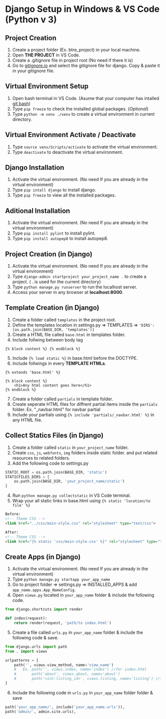 # Django Setup in Windows & VS Code (Python v 3)

## Project Creation

01. Create a project folder (Ex. btre_project) in your local machine.
02. Open **THE PROJECT** in VS Code.
03. Create a .gitignore file in project root (No need if there it is)
04. Go to [gitignore.io](https://www.gitignore.io/) and select the gitignore file for django. Copy & paste it in your gitignore file.

## Virtual Environment Setup

01. Open bash terminal in VS Code. (Asume that your computer has intalled [git bash](https://git-scm.com/downloads))
02. Type `pip freeze` to check the installed global packages. (*Optional*)
03. Type `python -m venv ./venv` to create a virtual environment in current directory.

## Virtual Environment Activate / Deactivate

01. Type `source venv/Scripts/activate` to activate the virtual environment.
02. Type `deactivate` to deactivate the virtual environment.

## Django Installation

01. Activate the virtual environment. (No need If you are already in the virtual environment)
02. Type `pip intall django` to install django.
03. Type `pip freeze` to view all the installed packages.

## Aditional Installation

01. Activate the virtual environment. (No need If you are already in the virtual environment)
02. Type `pip install pylint` to install pylint.
02. Type `pip install autopep8` to install autopep8.

## Project Creation (in Django)

01. Activate the virtual environment. (No need If you are already in the virtual environment)
02. Type `django-admin startproject your_project_name .` to create a project. ( . is used for the current directory)
03. Type `python manage.py runserver` to run the localhost server.
04. Access your server in any browser at **localhost:8000**.

## Template Creation (in Django)

01. Create a folder called `templates` in the project root.
02. Define the templates location in settings.py => TEMPLATES => `'DIRS': [os.path.join(BASE_DIR, 'templates')]`
03. Create a HTML file called `base.html` in templates folder.
04. Include follwing between body tag

```jinja
{% block content %} {% endblock %}
```

05. Include `{% load static %}` in base.html before the DOCTYPE.
06. Include follwings in every **TEMPLATE HTMLs**.
```jinja
{% extends 'base.html' %}

{% block content %}
    <h1>Any html content goes here</h1>
{% endblock %}
```

07. Create a folder called `partials` in template folder.
08. Create seperate HTML files for diffrent partial items inside the `partials` folder. Ex. "_navbar.html" for navbar partial
09. Include your partials using `{% include 'partials/_navbar.html' %}` in any HTML file.

## Collect Statics Files (in Django)

01. Create a folder called `static` in `your_project_name` folder.
02. Create `css`, `js`, `webfonts`, `img` folders inside static folder. and put related resources to related folders.
03. Add the following code to settings.py

```python
STATIC_ROOT = os.path.join(BASE_DIR, 'static')
STATICFILES_DIRS = [
    os.path.join(BASE_DIR, 'your_project_name/static')
]
```
04. Run `python manage.py collectstatic` in VS Code terminal.
05. Wrap your all static links in base.html using `{% static 'location/to file' %}`
```html
Before:
<!-- Theme CSS -->
<link href="../css/main-style.css" rel="stylesheet" type="text/css">

After:
<!-- Theme CSS -->
<link href="{% static 'css/main-style.css' %}" rel="stylesheet" type="text/css">
```

## Create Apps (in Django)

01. Activate the virtual environment. (No need If you are already in the virtual environment)
02. Type `python manage.py startapp your_app_name`
03. Go to project folder => settings.py => INSTALLED_APPS & add `app_name.apps.App_NameConfig`.
04. Open `views.py` located in `your_app_name` folder & include the following code.

```python
from django.shortcuts import render

def index(request):
    return render(request, 'path/to index.html')
```
05. Create a file called `urls.py` in `your_app_name` folder & include the following code & save.

```python
from django.urls import path
from . import views

urlpatterns = [
    path('', views.view_method, name='view_name')
    #   Ex. path('', views.index, name='index') //for index.html
    #       path('about', views.about, name='about')
    #       path('<int:listing_id>', views.listing, name='listing') //for dynamic links
]
```
06. Include the following code in `urls.py` in `your_app_name` folder folder & save
```python
path('your_app_name/', include('your_app_name.urls')),
path('admin/', admin.site.urls),
```